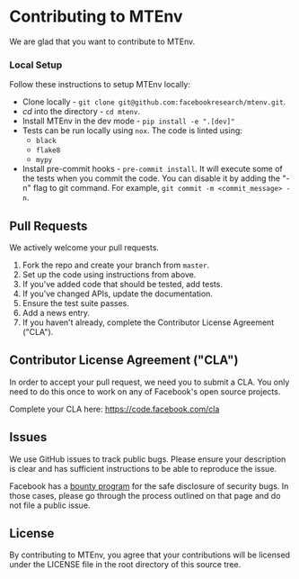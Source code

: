 # Contributing to MTEnv

We are glad that you want to contribute to MTEnv.

### Local Setup
Follow these instructions to setup MTEnv locally:

* Clone locally - `git clone git@github.com:facebookresearch/mtenv.git`.
* *cd* into the directory - `cd mtenv`.
* Install MTEnv in the dev mode - `pip install -e ".[dev]"`
* Tests can be run locally using `nox`. The code is linted using:
    * `black`
    * `flake8`
    * `mypy`
* Install pre-commit hooks - `pre-commit install`. It will execute some
of the tests when you commit the code. You can disable it by adding the
"-n" flag to git command. For example, `git commit -m <commit_message> -n`.

## Pull Requests
We actively welcome your pull requests.

1. Fork the repo and create your branch from `master`.
2. Set up the code using instructions from above.
3. If you've added code that should be tested, add tests.
4. If you've changed APIs, update the documentation.
5. Ensure the test suite passes.
7. Add a news entry.
8. If you haven't already, complete the Contributor License Agreement ("CLA").

## Contributor License Agreement ("CLA")
In order to accept your pull request, we need you to submit a CLA. You only need
to do this once to work on any of Facebook's open source projects.

Complete your CLA here: <https://code.facebook.com/cla>

## Issues
We use GitHub issues to track public bugs. Please ensure your description is
clear and has sufficient instructions to be able to reproduce the issue.

Facebook has a [bounty program](https://www.facebook.com/whitehat/) for the safe
disclosure of security bugs. In those cases, please go through the process
outlined on that page and do not file a public issue.

## License
By contributing to MTEnv, you agree that your contributions will be licensed
under the LICENSE file in the root directory of this source tree.